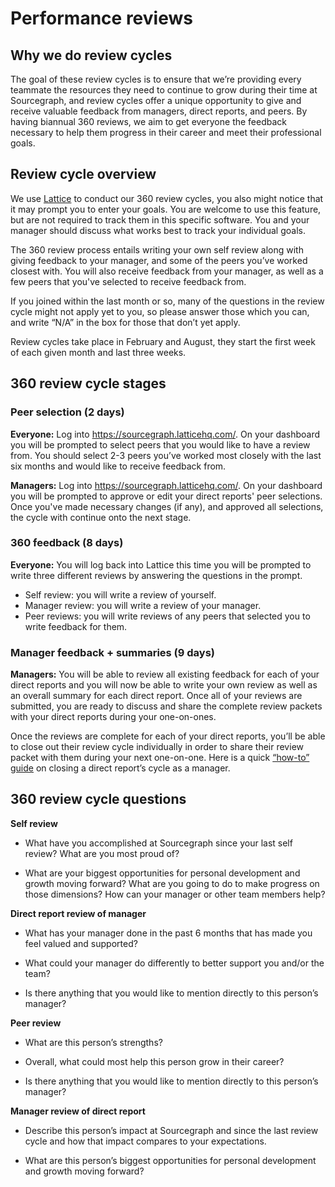 # Performance reviews

## Why we do review cycles
The goal of these review cycles is to ensure that we’re providing every teammate the resources they need to continue to grow during their time at Sourcegraph, and review cycles offer a unique opportunity to give and receive valuable feedback from managers, direct reports, and peers. By having biannual 360 reviews, we aim to get everyone the feedback necessary to help them progress in their career and meet their professional goals. 

## Review cycle overview
We use [Lattice](https://lattice.com/) to conduct our 360 review cycles, you also might notice that it may prompt you to enter your goals. You are welcome to use this feature, but are not required to track them in this specific software. You and your manager should discuss what works best to track your individual goals. 

The 360 review process entails writing your own self review along with giving feedback to your manager, and some of the peers you’ve worked closest with. You will also receive feedback from your manager, as well as a few peers that you've selected to receive feedback from. 

If you joined within the last month or so, many of the questions in the review cycle might not apply yet to you, so please answer those which you can, and write “N/A” in the box for those that don’t yet apply. 

Review cycles take place in February and August, they start the first week of each given month and last three weeks.


## 360 review cycle stages
### Peer selection (2 days)
**Everyone:** Log into https://sourcegraph.latticehq.com/. On your dashboard you will be prompted to select peers that you would like to have a review from. You should select 2-3 peers you’ve worked most closely with the last six months and would like to receive feedback from.

**Managers:** Log into https://sourcegraph.latticehq.com/. On your dashboard you will be prompted to approve or edit your direct reports' peer selections. Once you've made necessary changes (if any), and approved all selections, the cycle with continue onto the next stage.

### 360 feedback (8 days)
**Everyone:** You will log back into Lattice this time you will be prompted to write three different reviews by answering the questions in the prompt.
- Self review: you will write a review of yourself.
- Manager review: you will write a review of your manager.
- Peer reviews: you will write reviews of any peers that selected you to write feedback for them.

### Manager feedback + summaries (9 days)
**Managers:** You will be able to review all existing feedback for each of your direct reports and you will now be able to write your own review as well as an overall summary for each direct report. Once all of your reviews are submitted, you are ready to discuss and share the complete review packets with your direct reports during your one-on-ones. 

Once the reviews are complete for each of your direct reports, you’ll be able to close out their review cycle individually in order to share their review packet with them during your next one-on-one. Here is a quick [“how-to” guide](https://help.lattice.com/en/articles/1712875-ending-a-direct-report-s-review-cycle-as-a-manager) on closing a direct report’s cycle as a manager. 

## 360 review cycle questions
**Self review**
- What have you accomplished at Sourcegraph since your last self review? What are you most proud of?

- What are your biggest opportunities for personal development and growth moving forward? What are you going to do to make progress on those dimensions? How can your manager or other team members help?

**Direct report review of manager**
- What has your manager done in the past 6 months that has made you feel valued and supported?

- What could your manager do differently to better support you and/or the team?

- Is there anything that you would like to mention directly to this person’s manager?

**Peer review**
- What are this person’s strengths?

- Overall, what could most help this person grow in their career?

- Is there anything that you would like to mention directly to this person’s manager?

**Manager review of direct report**
- Describe this person’s impact at Sourcegraph and since the last review cycle and how that impact compares to your expectations.

- What are this person’s biggest opportunities for personal development and growth moving forward?
